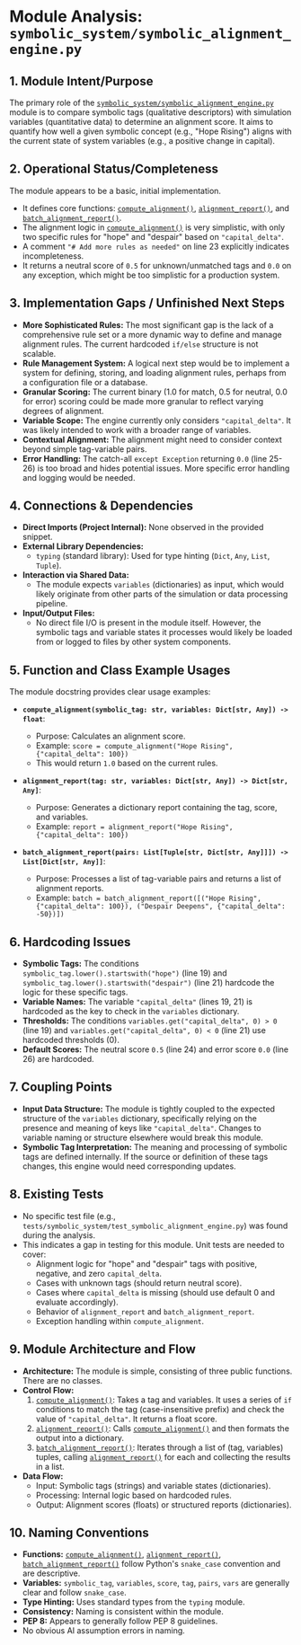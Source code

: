 # Module Analysis: `symbolic_system/symbolic_alignment_engine.py`

## 1. Module Intent/Purpose

The primary role of the [`symbolic_system/symbolic_alignment_engine.py`](symbolic_system/symbolic_alignment_engine.py:1) module is to compare symbolic tags (qualitative descriptors) with simulation variables (quantitative data) to determine an alignment score. It aims to quantify how well a given symbolic concept (e.g., "Hope Rising") aligns with the current state of system variables (e.g., a positive change in capital).

## 2. Operational Status/Completeness

The module appears to be a basic, initial implementation.
- It defines core functions: [`compute_alignment()`](symbolic_system/symbolic_alignment_engine.py:14), [`alignment_report()`](symbolic_system/symbolic_alignment_engine.py:28), and [`batch_alignment_report()`](symbolic_system/symbolic_alignment_engine.py:36).
- The alignment logic in [`compute_alignment()`](symbolic_system/symbolic_alignment_engine.py:14) is very simplistic, with only two specific rules for "hope" and "despair" based on `"capital_delta"`.
- A comment `"# Add more rules as needed"` on line 23 explicitly indicates incompleteness.
- It returns a neutral score of `0.5` for unknown/unmatched tags and `0.0` on any exception, which might be too simplistic for a production system.

## 3. Implementation Gaps / Unfinished Next Steps

- **More Sophisticated Rules:** The most significant gap is the lack of a comprehensive rule set or a more dynamic way to define and manage alignment rules. The current hardcoded `if/else` structure is not scalable.
- **Rule Management System:** A logical next step would be to implement a system for defining, storing, and loading alignment rules, perhaps from a configuration file or a database.
- **Granular Scoring:** The current binary (1.0 for match, 0.5 for neutral, 0.0 for error) scoring could be made more granular to reflect varying degrees of alignment.
- **Variable Scope:** The engine currently only considers `"capital_delta"`. It was likely intended to work with a broader range of variables.
- **Contextual Alignment:** The alignment might need to consider context beyond simple tag-variable pairs.
- **Error Handling:** The catch-all `except Exception` returning `0.0` (line 25-26) is too broad and hides potential issues. More specific error handling and logging would be needed.

## 4. Connections & Dependencies

- **Direct Imports (Project Internal):** None observed in the provided snippet.
- **External Library Dependencies:**
    - `typing` (standard library): Used for type hinting (`Dict`, `Any`, `List`, `Tuple`).
- **Interaction via Shared Data:**
    - The module expects `variables` (dictionaries) as input, which would likely originate from other parts of the simulation or data processing pipeline.
- **Input/Output Files:**
    - No direct file I/O is present in the module itself. However, the symbolic tags and variable states it processes would likely be loaded from or logged to files by other system components.

## 5. Function and Class Example Usages

The module docstring provides clear usage examples:

- **`compute_alignment(symbolic_tag: str, variables: Dict[str, Any]) -> float`**:
    - Purpose: Calculates an alignment score.
    - Example: `score = compute_alignment("Hope Rising", {"capital_delta": 100})`
    - This would return `1.0` based on the current rules.

- **`alignment_report(tag: str, variables: Dict[str, Any]) -> Dict[str, Any]`**:
    - Purpose: Generates a dictionary report containing the tag, score, and variables.
    - Example: `report = alignment_report("Hope Rising", {"capital_delta": 100})`

- **`batch_alignment_report(pairs: List[Tuple[str, Dict[str, Any]]]) -> List[Dict[str, Any]]`**:
    - Purpose: Processes a list of tag-variable pairs and returns a list of alignment reports.
    - Example: `batch = batch_alignment_report([("Hope Rising", {"capital_delta": 100}), ("Despair Deepens", {"capital_delta": -50})])`

## 6. Hardcoding Issues

- **Symbolic Tags:** The conditions `symbolic_tag.lower().startswith("hope")` (line 19) and `symbolic_tag.lower().startswith("despair")` (line 21) hardcode the logic for these specific tags.
- **Variable Names:** The variable `"capital_delta"` (lines 19, 21) is hardcoded as the key to check in the `variables` dictionary.
- **Thresholds:** The conditions `variables.get("capital_delta", 0) > 0` (line 19) and `variables.get("capital_delta", 0) < 0` (line 21) use hardcoded thresholds (0).
- **Default Scores:** The neutral score `0.5` (line 24) and error score `0.0` (line 26) are hardcoded.

## 7. Coupling Points

- **Input Data Structure:** The module is tightly coupled to the expected structure of the `variables` dictionary, specifically relying on the presence and meaning of keys like `"capital_delta"`. Changes to variable naming or structure elsewhere would break this module.
- **Symbolic Tag Interpretation:** The meaning and processing of symbolic tags are defined internally. If the source or definition of these tags changes, this engine would need corresponding updates.

## 8. Existing Tests

- No specific test file (e.g., `tests/symbolic_system/test_symbolic_alignment_engine.py`) was found during the analysis.
- This indicates a gap in testing for this module. Unit tests are needed to cover:
    - Alignment logic for "hope" and "despair" tags with positive, negative, and zero `capital_delta`.
    - Cases with unknown tags (should return neutral score).
    - Cases where `capital_delta` is missing (should use default 0 and evaluate accordingly).
    - Behavior of `alignment_report` and `batch_alignment_report`.
    - Exception handling within `compute_alignment`.

## 9. Module Architecture and Flow

- **Architecture:** The module is simple, consisting of three public functions. There are no classes.
- **Control Flow:**
    1.  [`compute_alignment()`](symbolic_system/symbolic_alignment_engine.py:14): Takes a tag and variables. It uses a series of `if` conditions to match the tag (case-insensitive prefix) and check the value of `"capital_delta"`. It returns a float score.
    2.  [`alignment_report()`](symbolic_system/symbolic_alignment_engine.py:28): Calls [`compute_alignment()`](symbolic_system/symbolic_alignment_engine.py:14) and then formats the output into a dictionary.
    3.  [`batch_alignment_report()`](symbolic_system/symbolic_alignment_engine.py:36): Iterates through a list of (tag, variables) tuples, calling [`alignment_report()`](symbolic_system/symbolic_alignment_engine.py:28) for each and collecting the results in a list.
- **Data Flow:**
    - Input: Symbolic tags (strings) and variable states (dictionaries).
    - Processing: Internal logic based on hardcoded rules.
    - Output: Alignment scores (floats) or structured reports (dictionaries).

## 10. Naming Conventions

- **Functions:** [`compute_alignment()`](symbolic_system/symbolic_alignment_engine.py:14), [`alignment_report()`](symbolic_system/symbolic_alignment_engine.py:28), [`batch_alignment_report()`](symbolic_system/symbolic_alignment_engine.py:36) follow Python's `snake_case` convention and are descriptive.
- **Variables:** `symbolic_tag`, `variables`, `score`, `tag`, `pairs`, `vars` are generally clear and follow `snake_case`.
- **Type Hinting:** Uses standard types from the `typing` module.
- **Consistency:** Naming is consistent within the module.
- **PEP 8:** Appears to generally follow PEP 8 guidelines.
- No obvious AI assumption errors in naming.